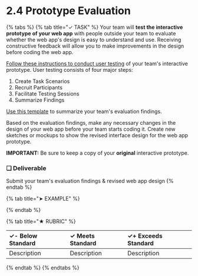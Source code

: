# 2.4 Prototype Evaluation

{% tabs %}
{% tab title="✓ TASK" %}
Your team will **test the interactive prototype of your web app** with people outside your team to evaluate whether the web app's design is easy to understand and use. Receiving constructive feedback will allow you to make improvements in the design before coding the web app.

[Follow these instructions to conduct user testing](https://docs.idew.org/principles-and-practices/practices/design-practices/user-testing) of your team's interactive prototype. User testing consists of four major steps:

1. Create Task Scenarios
2. Recruit Participants
3. Facilitate Testing Sessions
4. Summarize Findings

[Use this template](https://drive.google.com/open?id=1lQUSyjqKTbo1Pth34okLd43AZw2O_zkC7zYE1grwHv0) to summarize your team's evaluation findings.

Based on the evaluation findings, make any necessary changes in the design of your web app before your team starts coding it. Create new sketches or mockups to show the revised interface design for the web app prototype.

**IMPORTANT:**  Be sure to keep a copy of your **original** interactive prototype.

### **❏ Deliverable**

Submit your team's evaluation findings & revised web app design
{% endtab %}

{% tab title="➤ EXAMPLE" %}

{% endtab %}

{% tab title="★ RUBRIC" %}


| **✓- Below Standard** | **✓ Meets Standard** | **✓+ Exceeds Standard** |
| :--- | :--- | :--- |
| Description | Description | Description |
{% endtab %}
{% endtabs %}


